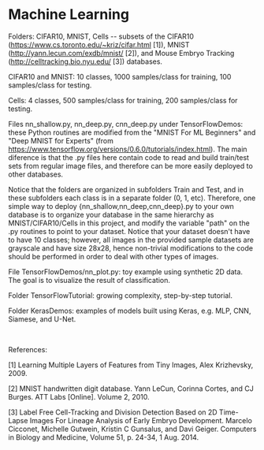 # Machine Learning

Folders: CIFAR10, MNIST, Cells
-- subsets of the CIFAR10 (https://www.cs.toronto.edu/~kriz/cifar.html [1]),
MNIST (http://yann.lecun.com/exdb/mnist/ [2]),
and Mouse Embryo Tracking (http://celltracking.bio.nyu.edu/ [3]) databases.

CIFAR10 and MNIST: 10 classes, 1000 samples/class for training, 100 samples/class for testing.

Cells: 4 classes, 500 samples/class for training, 200 samples/class for testing.

Files nn_shallow.py, nn_deep.py, cnn_deep.py under TensorFlowDemos: these Python routines are modified from the
"MNIST For ML Beginners" and "Deep MNIST for Experts" (from https://www.tensorflow.org/versions/0.6.0/tutorials/index.html).
The main diference is that the .py files here contain code to read and build
train/test sets from regular image files, and therefore can be more easily deployed to other databases. 

Notice that the folders are organized
in subfolders Train and Test, and in these subfolders each class is in a separate folder (0, 1, etc).
Therefore, one simple way to deploy {nn_shallow,nn_deep,cnn_deep}.py to your own database is to organize your database in the same hierarchy as MNIST/CIFAR10/Cells in this project, and modify the variable
"path" on the .py routines to point to your dataset. Notice that your dataset doesn't have to
have 10 classes; however, all images in the provided sample datasets are grayscale and have size 28x28,
hence non-trivial modifications to the code should be performed in order to deal with other types of images.

File TensorFlowDemos/nn_plot.py: toy example using synthetic 2D data. The goal is to visualize the result of classification.

Folder TensorFlowTutorial: growing complexity, step-by-step tutorial.

Folder KerasDemos: examples of models built using Keras, e.g. MLP, CNN, Siamese, and U-Net.

&nbsp;  

References:

[1] Learning Multiple Layers of Features from Tiny Images, Alex Krizhevsky, 2009.

[2] MNIST handwritten digit database. Yann LeCun, Corinna Cortes, and CJ Burges. ATT Labs [Online]. Volume 2, 2010.

[3] Label Free Cell-Tracking and Division Detection Based on 2D Time-Lapse Images For Lineage Analysis of Early Embryo Development.
Marcelo Cicconet, Michelle Gutwein, Kristin C Gunsalus, and Davi Geiger. Computers in Biology and Medicine, Volume 51, p. 24-34, 1 Aug. 2014.